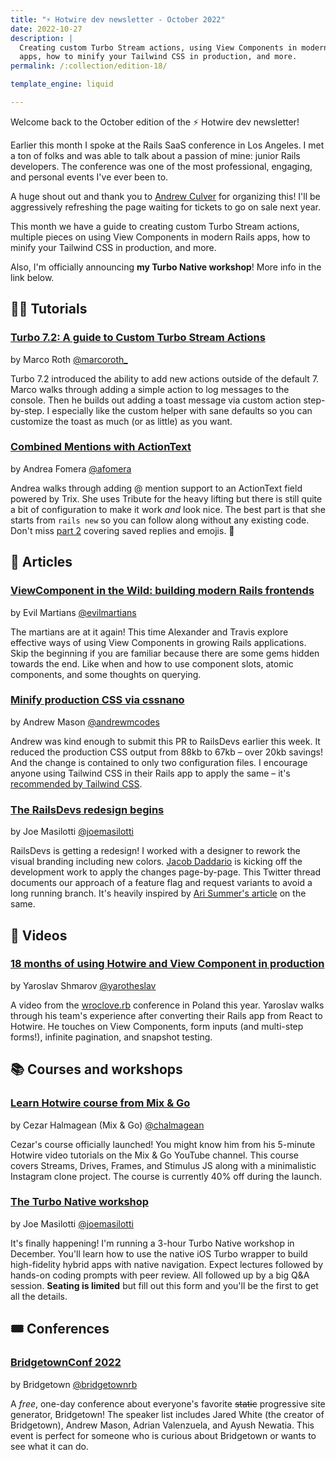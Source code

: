 ```yaml
---
title: "⚡️ Hotwire dev newsletter - October 2022"
date: 2022-10-27
description: |
  Creating custom Turbo Stream actions, using View Components in modern Rails
  apps, how to minify your Tailwind CSS in production, and more.
permalink: /:collection/edition-18/

template_engine: liquid

---
```


Welcome back to the October edition of the ⚡️ Hotwire dev newsletter!

Earlier this month I spoke at the Rails SaaS conference in Los Angeles. I met a ton of folks and was able to talk about a passion of mine: junior Rails developers. The conference was one of the most professional, engaging, and personal events I've ever been to.

A huge shout out and thank you to [Andrew Culver](https://twitter.com/andrewculver/) for organizing this! I'll be aggressively refreshing the page waiting for tickets to go on sale next year.

This month we have a guide to creating custom Turbo Stream actions, multiple pieces on using View Components in modern Rails apps, how to minify your Tailwind CSS in production, and more.

Also, I'm officially announcing **my Turbo Native workshop**! More info in the link below.

## 👩‍🎓 Tutorials

### [Turbo 7.2: A guide to Custom Turbo Stream Actions](https://marcoroth.dev/posts/guide-to-custom-turbo-stream-actions)

by Marco Roth [@marcoroth_](https://twitter.com/marcoroth_)

Turbo 7.2 introduced the ability to add new actions outside of the default 7. Marco walks through adding a simple action to log messages to the console. Then he builds out adding a toast message via custom action step-by-step. I especially like the custom helper with sane defaults so you can customize the toast as much (or as little) as you want.

### [Combined Mentions with ActionText](https://afomera.dev/posts/2022-10-11-combined-mentions-part-one)

by Andrea Fomera [@afomera](https://twitter.com/afomera)

Andrea walks through adding @ mention support to an ActionText field powered by Trix. She uses Tribute for the heavy lifting but there is still quite a bit of configuration to make it work _and_ look nice. The best part is that she starts from `rails new` so you can follow along without any existing code. Don't miss [part 2](https://afomera.dev/posts/2022-10-12-combined-mentions-part-two) covering saved replies and emojis. 🥳

## 📰 Articles

### [ViewComponent in the Wild: building modern Rails frontends](https://evilmartians.com/chronicles/viewcomponent-in-the-wild-building-modern-rails-frontends)

by Evil Martians [@evilmartians](https://twitter.com/evilmartians)

The martians are at it again! This time Alexander and Travis explore effective ways of using View Components in growing Rails applications. Skip the beginning if you are familiar because there are some gems hidden towards the end. Like when and how to use component slots, atomic components, and some thoughts on querying.

### [Minify production CSS via cssnano](https://github.com/joemasilotti/railsdevs.com/pull/713)

by Andrew Mason [@andrewmcodes](https://twitter.com/andrewmcodes)

Andrew was kind enough to submit this PR to RailsDevs earlier this week. It reduced the production CSS output from 88kb to 67kb – over 20kb savings! And the change is contained to only two configuration files. I encourage anyone using Tailwind CSS in their Rails app to apply the same – it's [recommended by Tailwind CSS](https://tailwindcss.com/docs/optimizing-for-production).

### [The RailsDevs redesign begins](https://twitter.com/joemasilotti/status/1584935466838929414)

by Joe Masilotti [@joemasilotti](https://twitter.com/joemasilotti)

RailsDevs is getting a redesign! I worked with a designer to rework the visual branding including new colors. [Jacob Daddario](https://twitter.com/JacobDaddario) is kicking off the development work to apply the changes page-by-page. This Twitter thread documents our approach of a feature flag and request variants to avoid a long running branch. It's heavily inspired by [Ari Summer's article](https://codingdeliberately.com/releasing-a-redesign-using-feature-flags-and-rails-variants/) on the same.

## 🎥 Videos

### [18 months of using Hotwire and View Component in production](https://www.youtube.com/watch?v=9-btmed9CMw)

by Yaroslav Shmarov [@yarotheslav](https://twitter.com/yarotheslav)

A video from the [wroclove.rb](https://wrocloverb.com) conference in Poland this year. Yaroslav walks through his team's experience after converting their Rails app from React to Hotwire. He touches on View Components, form inputs (and multi-step forms!), infinite pagination, and snapshot testing.

## 📚 Courses and workshops

### [Learn Hotwire course from Mix & Go](https://mixandgo.com/lp/learn-hotwire)

by Cezar Halmagean (Mix & Go) [@chalmagean](https://twitter.com/chalmagean)

Cezar's course officially launched! You might know him from his 5-minute Hotwire video tutorials on the Mix & Go YouTube channel. This course covers Streams, Drives, Frames, and Stimulus JS along with a minimalistic Instagram clone project. The course is currently 40% off during the launch.

### [The Turbo Native workshop](https://masilotti.com/turbo-native-workshop/)

by Joe Masilotti [@joemasilotti](https://twitter.com/joemasilotti)

It's finally happening! I'm running a 3-hour Turbo Native workshop in December. You'll learn how to use the native iOS Turbo wrapper to build high-fidelity hybrid apps with native navigation. Expect lectures followed by hands-on coding prompts with peer review. All followed up by a big Q&A session. **Seating is limited** but fill out this form and you'll be the first to get all the details.

## 🎟 Conferences

### [BridgetownConf 2022](https://www.bridgetownconf.rocks)

by Bridgetown [@bridgetownrb](https://twitter.com/bridgetownrb)

A _free_, one-day conference about everyone's favorite ~~static~~ progressive site generator, Bridgetown! The speaker list includes Jared White (the creator of Bridgetown), Andrew Mason, Adrian Valenzuela, and Ayush Newatia. This event is perfect for someone who is curious about Bridgetown or wants to see what it can do.
